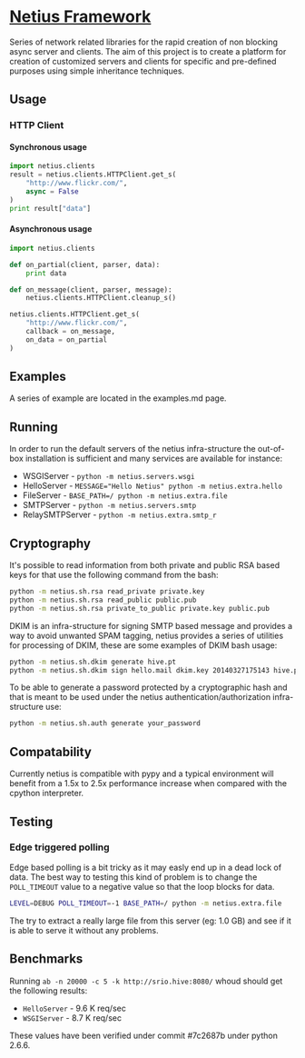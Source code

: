 # [Netius Framework](http://netius.com)

Series of network related libraries for the rapid creation of non blocking async server and clients.
The aim of this project is to create a platform for creation of customized servers and clients for
specific and pre-defined purposes using simple inheritance techniques.

## Usage

### HTTP Client

#### Synchronous usage

```python
import netius.clients
result = netius.clients.HTTPClient.get_s(
    "http://www.flickr.com/",
    async = False
)
print result["data"]
```
#### Asynchronous usage

```python
import netius.clients

def on_partial(client, parser, data):
    print data

def on_message(client, parser, message):
    netius.clients.HTTPClient.cleanup_s()

netius.clients.HTTPClient.get_s(
    "http://www.flickr.com/",
    callback = on_message,
    on_data = on_partial
)
```

## Examples

A series of example are located in the examples.md page.

## Running

In order to run the default servers of the netius infra-structure the out-of-box installation
is sufficient and many services are available for instance:

* WSGIServer - `python -m netius.servers.wsgi`
* HelloServer - `MESSAGE="Hello Netius" python -m netius.extra.hello`
* FileServer - `BASE_PATH=/ python -m netius.extra.file`
* SMTPServer - `python -m netius.servers.smtp`
* RelaySMTPServer - `python -m netius.extra.smtp_r`

## Cryptography

It's possible to read information from both private and public RSA based keys for that use the
following command from the bash:

```bash
python -m netius.sh.rsa read_private private.key
python -m netius.sh.rsa read_public public.pub
python -m netius.sh.rsa private_to_public private.key public.pub
```

DKIM is an infra-structure for signing SMTP based message and provides a way to avoid unwanted
SPAM tagging, netius provides a series of utilities for processing of DKIM, these are some
examples of DKIM bash usage:

```bash
python -m netius.sh.dkim generate hive.pt
python -m netius.sh.dkim sign hello.mail dkim.key 20140327175143 hive.pt
```

To be able to generate a password protected by a cryptographic hash and that is meant to be used
under the netius authentication/authorization infra-structure use:

```bash
python -m netius.sh.auth generate your_password
```

## Compatability

Currently netius is compatible with pypy and a typical environment will benefit from a 1.5x to 2.5x
performance increase when compared with the cpython interpreter.

## Testing

### Edge triggered polling

Edge based polling is a bit tricky as it may easly end up in a dead lock of data.
The best way to testing this kind of problem is to change the `POLL_TIMEOUT` value to a negative
value so that the loop blocks for data.

```bash
LEVEL=DEBUG POLL_TIMEOUT=-1 BASE_PATH=/ python -m netius.extra.file
```

The try to extract a really large file from this server (eg: 1.0 GB) and see if it is able to serve it
without any problems.

## Benchmarks

Running `ab -n 20000 -c 5 -k http://srio.hive:8080/` whoud should get the following results:

* `HelloServer` - 9.6 K req/sec
* `WSGIServer` - 8.7 K req/sec

These values have been verified under commit #7c2687b under python 2.6.6.